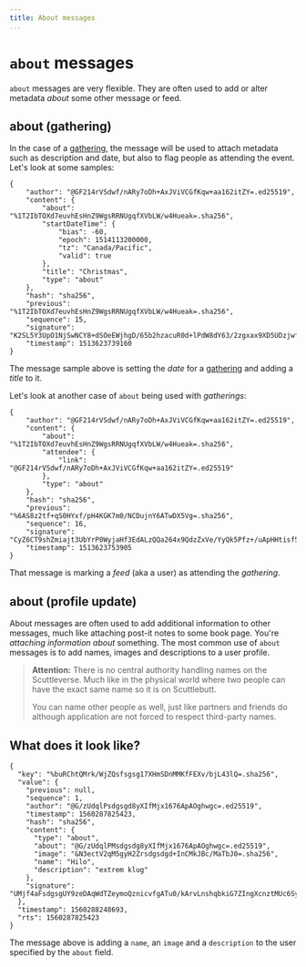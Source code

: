 ```yaml
---
title: About messages
...
```


# `about` messages

`about` messages are very flexible. They are often used to add or alter metadata _about_ some other message or feed.

## about (gathering)

In the case of a [gathering](/message_types/gathering), the message will be used to attach metadata such as description and date, but also to flag people as attending the event. Let's look at some samples:

```{.json}
{
    "author": "@GF214rVSdwf/nARy7oDh+AxJViVCGfKqw+aa162itZY=.ed25519",
    "content": {
        "about": "%1T2IbTOXd7euvhEsHnZ9WgsRRNUgqfXVbLW/w4Hueak=.sha256",
        "startDateTime": {
            "bias": -60,
            "epoch": 1514113200000,
            "tz": "Canada/Pacific",
            "valid": true
        },
        "title": "Christmas",
        "type": "about"
    },
    "hash": "sha256",
    "previous": "%1T2IbTOXd7euvhEsHnZ9WgsRRNUgqfXVbLW/w4Hueak=.sha256",
    "sequence": 15,
    "signature": "K2SL5Y3UpO1NjSwNCY8+dSOeEWjhgD/65b2hzacuR0d+lPdW8dY63/2zgxax9XD5UDzjwfPRM9ogNHcmI1ldCw==.sig.ed25519",
    "timestamp": 1513623739160
}

```

The message sample above is setting the _date_ for a [gathering](/message_types/gathering) and adding a _title_ to it.

Let's look at another case of `about` being used with _gatherings_:

```{.json}
{
    "author": "@GF214rVSdwf/nARy7oDh+AxJViVCGfKqw+aa162itZY=.ed25519",
    "content": {
        "about": "%1T2IbTOXd7euvhEsHnZ9WgsRRNUgqfXVbLW/w4Hueak=.sha256",
        "attendee": {
            "link": "@GF214rVSdwf/nARy7oDh+AxJViVCGfKqw+aa162itZY=.ed25519"
        },
        "type": "about"
    },
    "hash": "sha256",
    "previous": "%6AS8z2tf+qS0HYxf/pH4KGK7m0/NCDujnY6ATwDX5Vg=.sha256",
    "sequence": 16,
    "signature": "CyZ6CT9shZmiajt3UbYrP0WyjaHf3EdALzQQa264x9QdzZxVe/YyQk5Pfz+/uApHHtisf5Lv+6VjQrCRzUDZCw==.sig.ed25519",
    "timestamp": 1513623753905
}

```

That message is marking a _feed_ (aka a user) as attending the _gathering_.


## about (profile update)

About messages are often used to add additional information to other messages, much like attaching post-it notes to some book page. You're _attaching information about_ something. The most common use of `about` messages is to add names, images and descriptions to a user profile.

> **Attention:** There is no central authority handling names on the Scuttleverse. Much like in the physical world where two people can have the exact same name so it is on Scuttlebutt.
>
> You can name other people as well, just like partners and friends do although application are not forced to respect third-party names.


## What does it look like?

```{.json}
{
  "key": "%buRChtQMrk/WjZQsfsgsg17XHmSDnMMKfFEXv/bjL43lQ=.sha256",
  "value": {
    "previous": null,
    "sequence": 1,
    "author": "@G/zUdqlPsdgsgd8yXIfMjx1676ApAOghwgc=.ed25519",
    "timestamp": 1560287825423,
    "hash": "sha256",
    "content": {
      "type": "about",
      "about": "@G/zUdqlPMsdgsdg8yXIfMjx1676ApAOghwgc=.ed25519",
      "image": "&N3ectV2qM5gyH2Zrsdgsdgd+InCMkJBc/MaTbJ0=.sha256",
      "name": "Hilo",
      "description": "extrem klug"
    },
    "signature": "UMjf4aFsdgsgUY9zeDAqWdTZeymoQznicvfgATu0/kArvLnshqbkiG7ZIngXcnztMUc6SyI4GrDwkAA==.sig.ed25519"
  },
  "timestamp": 1560288248693,
  "rts": 1560287825423
}
```

The message above is adding a `name`, an `image` and a `description` to the user specified by the `about` field.